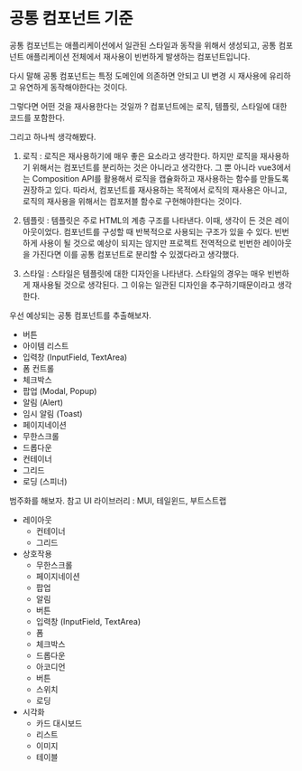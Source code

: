 # 공통 컴포넌트 기준
공통 컴포넌트는 애플리케이션에서 일관된 스타일과 동작을 위해서 생성되고, 공통 컴포넌트 애플리케이션 전체에서 재사용이 빈번하게 발생하는 컴포넌트입니다.

다시 말해 공통 컴포넌트는 특정 도메인에 의존하면 안되고 UI 변경 시 재사용에 유리하고 유연하게 동작해야한다는 것이다.

그렇다면 어떤 것을 재사용한다는 것일까 ?
컴포넌트에는 로직, 템플릿, 스타일에 대한 코드를 포함한다.

그리고 하나씩 생각해봤다. 

1. 로직 : 로직은 재사용하기에 매우 좋은 요소라고 생각한다. 하지만 로직을 재사용하기 위해서는 컴포넌트를 분리하는 것은 아니라고 생각한다. 그 뿐 아니라 vue3에서는 Composition API를 활용해서 로직을 캡슐화하고 재사용하는 함수를 만들도록 권장하고 있다. 
따라서, 컴포넌트를 재사용하는 목적에서 로직의 재사용은 아니고, 로직의 재사용을 위해서는 컴포저블 함수로 구현해야한다는 것이다.

2. 템플릿 : 템플릿은 주로 HTML의 계층 구조를 나타낸다. 이때, 생각이 든 것은 레이아웃이었다. 컴포넌트를 구성할 때 반복적으로 사용되는 구조가 있을 수 있다. 빈번하게 사용이 될 것으로 예상이 되지는 않지만 프로젝트 전역적으로 빈번한 레이아웃을 가진다면 이를 공통 컴포넌트로 분리할 수 있겠다라고 생각했다.

3. 스타일 : 스타일은 템플릿에 대한 디자인을 나타낸다. 스타일의 경우는 매우 빈번하게 재사용될 것으로 생각된다. 그 이유는 일관된 디자인을 추구하기때문이라고 생각한다.

우선 예상되는 공통 컴포넌트를 추출해보자.
- 버튼
- 아이템 리스트
- 입력창 (InputField, TextArea)
- 폼 컨트롤 
- 체크박스
- 팝업 (Modal, Popup)
- 알림 (Alert)
- 임시 알림 (Toast)
- 페이지네이션
- 무한스크롤
- 드롭다운
- 컨테이너
- 그리드
- 로딩 (스피너)

범주화를 해보자.
참고 UI 라이브러리 : MUI, 테일윈드, 부트스트랩
- 레이아웃
    - 컨테이너
    - 그리드
- 상호작용
    - 무한스크롤
    - 페이지네이션
    - 팝업
    - 알림
    - 버튼
    - 입력창 (InputField, TextArea)
    - 폼
    - 체크박스
    - 드롭다운
    - 아코디언
    - 버튼
    - 스위치
    - 로딩
- 시각화
    - 카드 대시보드 
    - 리스트
    - 이미지
    - 테이블